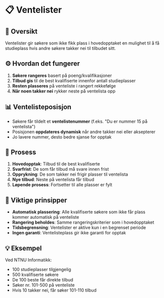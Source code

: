 # 📋 Ventelister

## 🎯 Oversikt
Ventelister gir søkere som ikke fikk plass i hovedopptaket en mulighet til å få studieplass hvis andre søkere takker nei til tilbudet sitt.

## ⚙️ Hvordan det fungerer
1. **Søkere rangeres** basert på poeng/kvalifikasjoner
2. **Tilbud gis** til de best kvalifiserte innenfor antall studieplasser
3. **Resten plasseres** på venteliste i rangert rekkefølge
4. **Når noen takker nei** rykker neste på ventelista opp

## 📊 Ventelisteposisjon
- Søkere får tildelt et **ventelistenummer** (f.eks. "Du er nummer 15 på ventelista")
- Posisjonen **oppdateres dynamisk** når andre takker nei eller aksepterer
- Jo lavere nummer, desto bedre sjanse for opptak

## 🔄 Prosess
1. **Hovedopptak**: Tilbud til de best kvalifiserte
2. **Svarfrist**: De som får tilbud må svare innen frist
3. **Opprykning**: De som takker nei frigir plasser til ventelista
4. **Nye tilbud**: Neste på ventelista får tilbud
5. **Løpende prosess**: Fortsetter til alle plasser er fylt

## 🎯 Viktige prinsipper
- **Automatisk plassering**: Alle kvalifiserte søkere som ikke får plass kommer automatisk på venteliste
- **Rangering beholdes**: Samme rangeringskriterier som i hovedopptaket
- **Tidsbegrensning**: Ventelister er aktive kun i en begrenset periode
- **Ingen garanti**: Ventelisteplass gir ikke garanti for opptak

## 💡 Eksempel
Ved NTNU Informatikk:
- 100 studieplasser tilgjengelig
- 500 kvalifiserte søkere
- De 100 beste får direkte tilbud
- Søker nr. 101-500 på venteliste
- Hvis 10 takker nei, får søker 101-110 tilbud